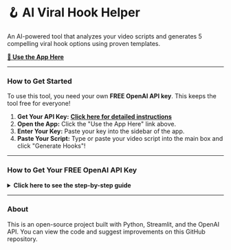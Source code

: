 # 🪝 AI Viral Hook Helper

An AI-powered tool that analyzes your video scripts and generates 5 compelling viral hook options using proven templates.

[**🚀 Use the App Here**](https://ai-hook-assister-free.streamlit.app/)

---

### How to Get Started

To use this tool, you need your own **FREE OpenAI API key**. This keeps the tool free for everyone!

1.  **Get Your API Key:** [**Click here for detailed instructions**](#how-to-get-your-free-openai-api-key)
2.  **Open the App:** Click the "Use the App Here" link above.
3.  **Enter Your Key:** Paste your key into the sidebar of the app.
4.  **Paste Your Script:** Type or paste your video script into the main box and click "Generate Hooks"!

---

### How to Get Your FREE OpenAI API Key

<details>
<summary><b>Click here to see the step-by-step guide</b></summary>

1.  Go to [https://platform.openai.com/signup](https://platform.openai.com/signup)
2.  **Create a Free Account** using your email, or a Google/Microsoft account.
3.  Once logged in, click on your profile picture in the top-right corner and select **"View API keys"**.
4.  Click the **"Create new secret key"** button. Give it a name (e.g., "Hook Generator") and click **"Create secret key"**.
5.  **CRITICAL:** A pop-up will show your new key. It will start with `sk-`. **Copy this key immediately!** You will not be able to see it again. Paste it into a secure note on your computer.
6.  New accounts receive **$5.00 of free credit**, which will last a very long time for this tool.

**You're all set! Now go back to the app and paste your key into the sidebar.**
</details>

---

### About

This is an open-source project built with Python, Streamlit, and the OpenAI API. You can view the code and suggest improvements on this GitHub repository.
